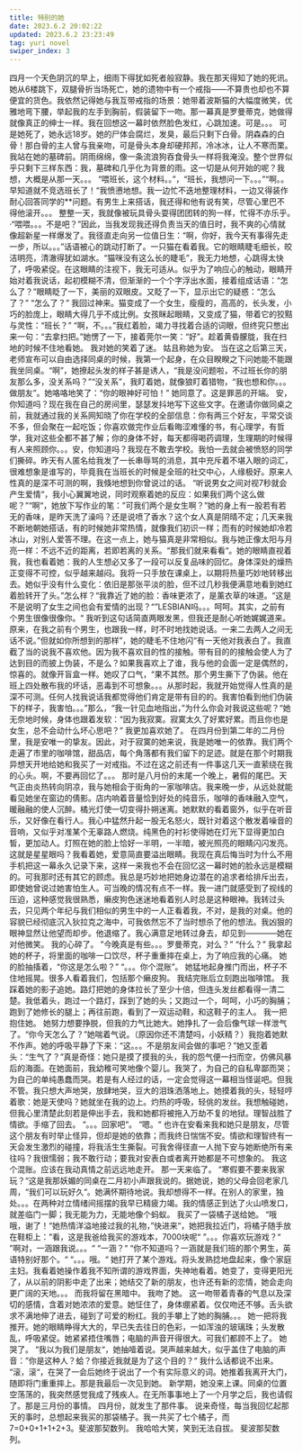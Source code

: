 ```yaml
---
title: 特别的她
date: 2023.6.2 20:02:22
updated: 2023.6.2 23:23:49
tag: yuri novel
swiper_index: 3
---
```


四月一个天色阴沉的早上，细雨下得犹如死者般寂静。我在那天得知了她的死讯。她从6楼跳下，双腿骨折当场死亡，她的遗物中有一个戒指——不算贵也却也不算便宜的货色。我依然记得她与我互带戒指的场景：她带着波斯猫的大幅度微笑，优雅地弯下腰，举起我的左手到胸前，假装留下一吻。那一幕真是罗曼蒂克，她做得就像真正的绅士一样。我在回想这一幕时依然脸色发红，心跳加速。可是。。。
可是她死了，她永远18岁。她的尸体会腐烂，发臭，最后只剩下白骨。阴森森的白骨！那白骨的主人曾与我亲吻，可是骨头本身却硬邦邦，冷冰冰，让人不寒而栗。我站在她的墓碑前。阴雨绵绵，像一条流浪狗吞食骨头一样将我淹没。整个世界似乎只剩下三样东西：我，墓碑和几乎化为背景的雨。这一切是从何开始的呢？我想，大概是从那一天。。。
“喂班长，这个材料。。”，“班长，我想问一下。。。”“啊。。早知道就不竞选班长了！“我愤懑地想。我一边忙不迭地整理材料，一边又得装作耐心回答同学的**问题。有男生上来搭话，我还得和他有说有笑，尽管心里巴不得他滚开。。。
整整一天，我就像被玩具骨头耍得团团转的狗一样，忙得不亦乐乎。·“喂喂。。。不是吧？”因此，当我发现我还得负责当天的值日时，我不爽的心情就像超新星一样爆发了。我径直走向另一位值日生：“啊，你好，我今天有事得先走一步，所以。。。”话语被心的跳动打断了。一只猫在看着我。它的眼睛睫毛细长，皎洁明亮，清澈得犹如湖水。“猫咪没有这么长的睫毛”，我无力地想，心跳得太快了，呼吸紧促。在这眼睛的注视下，我无可适从。似乎为了响应心的触动，眼睛开始对着我说话，起初模糊不清，但渐渐的一个个字浮出水面，接着组成话语：“怎么了？”眼睛眨了一下，美丽的双眼皮。又眨了一下，显示出它的疑惑：“怎么了？”
“怎么了？”
我回过神来。猫变成了一个女生，瘦瘦的，高高的，长头发，小巧的脸庞上，眼睛大得几乎不成比例。女孩眯起眼睛，又变成了猫，带着它的狡黠与灵性：“班长？”
“啊，不。。。”我红着脸，竭力寻找着合适的词眼，但终究只憋出来一句：“去拿扫把。”她愣了一下，接着莞尔一笑：“好”。趁着黄昏朦胧，我在扫地的时候不住地看她。
我对她的笑着了迷。
姑且称她为安。
当在这之后第三天，老师宣布可以自由选择同桌的时候，我第一个起身，在众目睽睽之下问她能不能跟我坐同桌。“啊”，她撩起头发的样子甚是诱人，“我是没问题啦，不过班长你的朋友那么多，没关系吗？”“没关系”，我盯着她，就像狼盯着猎物，“我也想和你。。。做朋友”。她咯咯地笑了：“你的眼神好可怕！”
她同意了。这是罪恶的开端。
安，你知道吗？现在我在自己的房间里，瑟瑟发抖地写下这些文字。在邀请你做同桌之前，我就通过我的关系网知晓了你在学校的全部信息：你有两三个好友，平常交谈不多，但会聚在一起吃饭；你喜欢做完作业后看晦涩难懂的书，有心理学，有哲学，我对这些全都不甚了解；你的身体不好，每天都得喝药调理，生理期的时候得有人来照顾你。。。安，你知道吗？我现在不敢去学校。我怕一去就会被愤怒的同学们撕碎。昨天有人匿名给我发了一长串辱骂的消息，其中充斥着不堪入眼的词汇，很难想象是谁写的，毕竟我在当班长的时候是全班的社交中心，人缘极好。原来人性真的是深不可测的啊，我倏地想到你曾说过的话。
“听说男女之间对视7秒就会产生爱情“，我小心翼翼地说，同时观察着她的反应：如果我们两个这么做呢？”“啊“，她放下写作业的笔：”可我们两个是女生啊？”她的身上有一股若有若无的香味，是昨天洗了澡吗？还是说喷了香水？这个女人真是阴晴不定；几天来我不断地朝她搭话，有的时候她非常热情，就像我们初识一样；而有的时候她却冷若冰山，对别人爱答不理。在这一点上，她与猫真是非常相似。我与她正像太阳与月亮一样：不远不近的距离，若即若离的关系。“那我们就来看看“。她的眼睛直视着我，我也看着她：我的人生想必又多了一段可以反复品味的回忆。身体深处的燥热正变得不可控，似乎越来越闷。我将一只手放在课桌上，以期将热量巧妙地转移出去。她似乎没有什么变化：依旧是那张平淡的脸，但不过几秒我便满意地看到她红着脸转开了头。”怎么样？“我靠近了她的脸：香味更浓了，是薰衣草的味道。“这是不是说明了女生之间也会有爱情的出现？“”LESBIAN吗。。。呵呵。其实，之前有个男生很像很像你。“
我听到这句话简直两眼发黑，但我还是耐心听她娓娓道来。原来，在我之前有个男生，也跟我一样，时不时地找她说话。一来二去两人之间无话不说。”但就如你所想到的那样”，她的睫毛不住地闪“有一天他对我表白了。我直截了当的说我不喜欢他。因为我不喜欢目的性的接触。带有目的的接触会使人为了达到目的而披上伪装，不是么？如果我喜欢上了谁，我与他的会面一定是偶然的，惊喜的。就像开盲盒一样。她叹了口气，“果不其然。那个男生撕下了伪装。他在班上四处散布我的坏话，恶毒到不可想象。。。从那时起，我就开始觉得人性真的是深不可测。任何人找我说话我都觉得他们肯定是带有目的的。我害怕看到他们伪装下的样子，我害怕。。。”那么，“我一针见血地指出，”为什么你会对我说这些呢？“她无奈地时候，身体也跟着发软：“因为我寂寞。寂寞太久了好累好累。而且你也是女生，总不会动什么坏心思吧？”
我更加喜欢她了。
在四月份到第二年的二月份里，我是安唯一的挚友。因此，对于寂寞的她来说，我是她唯一的依靠。我们两个走遍了市里的咖啡馆，甜品店，每个角落都有我们留下的足迹。就是在那个时期我异想天开地给她和我买了一对戒指。不过在这之前还有一件事这几天一直萦绕在我的心头。啊，不要再回忆了。。。
那时是八月份的末尾一个晚上，暑假的尾巴。天气正由炎热转向阴凉，我与她相会于街角的一家咖啡店。我来晚一步，从远处就能看见她坐在窗边的倩影。店内响着音量恰到好处的纯音乐，咖啡的香味融入空气，暖融融的使人沉醉。橘光灯使一切变得扑朔迷离。她默默的看着窗外，似乎在听音乐，又好像在看行人。我心中猛然升起一股无名怒火，既针对着这个散发着噪音的音响，又似乎对准某个无辜路人燃烧。纯黑色的衬衫使得她在灯光下显得更加白皙，更加动人。灯照在她的脸上恰好一半明，一半暗，被光照亮的眼睛闪闪发亮。这就是星星眼吗？我看着她，爱意简直要溢出眼睛。我现在真后悔当时为什么不用手机把这一幕永久记录下来，这样一来我也不会在回忆这一幕时她的脸永远是模糊的。可我那时还有其它的顾虑。我总是巧妙地把她身边潜在的追求者给排斥出去，即使她曾说过她害怕生人。可当晚的情况有点不一样。我一进门就感受到了视线的压迫，这种感觉我很熟悉，癞皮狗色迷迷地看着别人时总是这种眼神。我转过头去，只见两个年纪与我们相似的男生中的一人正看着我，不对，是我的对桌。他的容貌已经彻底沉入狄拉克之海中，可我依然忘不了当时想杀了他的想法。我凶狠的眼神显然让他望而却步。他退缩了。我心满意足地转过身去，却见到————她在对他微笑。
我的心碎了。
”今晚真是有些。。。罗曼蒂克，对么？”
“什么？”
我拿起她的杯子，将里面的咖啡一口饮尽，杯子重重摔在桌上，为了响应我的心痛。
她的脸抽搐着，“你这是怎么啦？”
“。。。你个混账”。
她猛地起身推门而出，杯子不住地摇晃。很多人看着我们，包括那个癞皮狗。
我结完账后立刻跑出咖啡馆。
我踩着她的影子追她。路灯把她的身体拉长了至少十倍，但连头发丝都看得一清二楚。我低着头，跑过一个路灯，踩到了她的头；又跑过一个，呵呵，小巧的胸脯；跑到了她修长的腿上；再往前跑，看到了一双运动鞋，和这鞋子的主人。
我一把抱住她。
她努力想要挣脱，但我的力气比她大。她挣扎了一会后像气球一样泄气了。“你今天怎么了？”她喘着气说。（原因你还不清楚吗，小妖精？）我抱着她默不作声。她的呼吸平静了下来：“这。。。不是朋友间会做的事吧？”她又歪着头：“生气了？”真是奇怪：她只是摸了摸我的头，我的怨气便一扫而空，仿佛风暴后的海面。在她面前，我幼稚可笑地像个婴儿。我哭了，为自己的自私卑鄙而哭；为自己的单纯愚蠢而哭。若是有人经过的话，一定会觉得这一幕相当怪诞吧。但我不管。我只想大声地哭，放肆地哭，豆大的泪珠洒落地上。她摸着我的头，轻轻哼着歌：她是天使吗？她就坐在我的边上。灼热的呼吸，轻佻的发丝。我想触碰她，但我心里清楚此刻若是伸出手去，我和她都将被拖入万劫不复的地狱。理智战胜了情欲。手缩了回去。
“。。。回家吧“。
“嗯。“
也许在安看来我和她只是朋友，尽管这个朋友有时举止怪异，但却是她的依靠；而我终日惴惴不安。情欲和理智终有一天会发生激烈的碰撞，将我活生生撕裂。可我舍得径直一人抛下安与她断绝所有来往吗？我很懦弱；我不敢行动；要我对安表白或者离开她都是不可想象的。
我这个混账。应该在我动真情之前远远地走开。
那一天来临了。
“寒假要不要来我家玩？“这是我那妖媚的同桌在二月初小声跟我说的。据她说，她的父母会回老家几周，“我们可以玩好久“。她满怀期待地说。我却想得不一样。在别人的家里，独处。。。在两种对立情绪间摇摆的我早已精疲力竭。我的情感正到达了火山喷发口，就差临门一脚；我无能为力，无能地像个蚂蚁。
我买了一袋橘子送给她。
“哦哦，谢了！“她热情洋溢地接过我的礼物，”快进来“，她把我拉近门，将橘子随手放在鞋柜上：”看，这是我爸给我买的游戏本，7000块呢“
”。。。你喜欢玩游戏？“
”啊对，一涵跟我说。。。“
“一涵？“
“你不知道吗？一涵就是我们班的那个男生，英语特别好那个。“
“。。。哦。“
她打开了某个游戏。将头发熟捻地盘起来，像个家庭主妇。我看着她操作着我不知所谓的游戏界面，失神地看着。她变了，变得更阳光了，从以前的阴影中走了出来；她结交了新的朋友，也许还有新的恋情，她会走向更广阔的天地。。。
而我将留在黑暗中。
我吻了她。
这一吻带着青春的气息以及深切的感情，含着对她浓浓的爱意。她怔住了，身体绷紧着。仅仅吻还不够。舌头欲求不满地伸了进去，碰到了可爱的粉红。我的手攀上了她的胸脯。。。
她一把将我推开。她的眼睛睁得大大的，早已失去往日的色彩，一如浑浊的玻璃珠；头发散乱，呼吸紧促。她紧紧捂住嘴唇；电脑的声音开得很大。可我们都顾不上了。
她哭了。
“我以为我们是朋友“，她抽噎着说。哭声越来越大，似乎盖住了电脑的声音：”你是这种人？蛤？你接近我就是为了这个目的？“
我什么话都说不出来。
“滚，滚“，在哭了一会后她终于说出了一个有实际意义的词。她推着我离开大门，随即将门重重摔上。那是我最后一次见到她。
新学期，她没来上课。同桌的位置空荡荡的，我突然感觉我成了残疾人。在无所事事地上了一个月学之后，我也请假了。那是三月份的事情。
四月份，就发生了那件事。
说来奇怪，每当我回忆起那天的事时，总想起来我买的那袋橘子。我一共买了七个橘子，而7=0+0+1+1+2+3。斐波那契数列。
我哈哈大笑，笑到无法自拔。
斐波那契数列。
